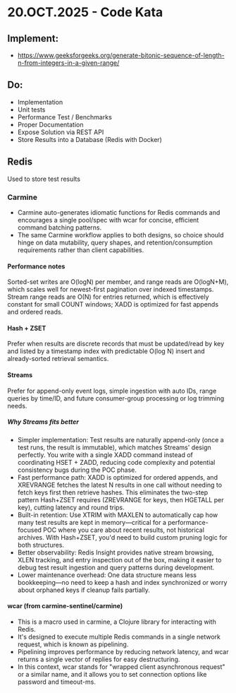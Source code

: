 # 20.OCT.2025 - Code Kata

## Implement:
- https://www.geeksforgeeks.org/generate-bitonic-sequence-of-length-n-from-integers-in-a-given-range/

## Do:
- Implementation
- Unit tests
- Performance Test / Benchmarks
- Proper Documentation
- Expose Solution via REST API
- Store Results into a Database (Redis with Docker)

## Redis
Used to store test results

### Carmine
- Carmine auto-generates idiomatic functions for Redis commands and encourages a single pool/spec with wcar for concise, efficient command batching patterns.
- The same Carmine workflow applies to both designs, so choice should hinge on data mutability, query shapes, and retention/consumption requirements rather than client capabilities.

#### Performance notes
Sorted-set writes are O(logN) per member, and range reads are O(logN+M), which scales well for newest-first pagination over indexed timestamps.
Stream range reads are O(N) for entries returned, which is effectively constant for small COUNT windows; XADD is optimized for fast appends and ordered reads.

#### Hash + ZSET
Prefer when results are discrete records that must be updated/read by key and listed by a timestamp index with predictable O(log N) insert and already-sorted retrieval semantics.

#### Streams
Prefer for append-only event logs, simple ingestion with auto IDs, range queries by time/ID, and future consumer-group processing or log trimming needs.

##### Why Streams fits better
- Simpler implementation: Test results are naturally append-only (once a test runs, the result is immutable), which matches Streams' design perfectly. You write with a single XADD command instead of coordinating HSET + ZADD, reducing code complexity and potential consistency bugs during the POC phase.
- Fast performance path: XADD is optimized for ordered appends, and XREVRANGE fetches the latest N results in one call without needing to fetch keys first then retrieve hashes. This eliminates the two-step pattern Hash+ZSET requires (ZREVRANGE for keys, then HGETALL per key), cutting latency and round trips.
- Built-in retention: Use XTRIM with MAXLEN to automatically cap how many test results are kept in memory—critical for a performance-focused POC where you care about recent results, not historical archives. With Hash+ZSET, you'd need to build custom pruning logic for both structures.
- Better observability: Redis Insight provides native stream browsing, XLEN tracking, and entry inspection out of the box, making it easier to debug test result ingestion and query patterns during development.
- Lower maintenance overhead: One data structure means less bookkeeping—no need to keep a hash and index synchronized or worry about orphaned keys if cleanup fails partially.

#### wcar (from carmine-sentinel/carmine)
- This is a macro used in carmine, a Clojure library for interacting with Redis.
- It's designed to execute multiple Redis commands in a single network request, which is known as pipelining.
- Pipelining improves performance by reducing network latency, and wcar returns a single vector of replies for easy destructuring.
- In this context, wcar stands for "wrapped client asynchronous request" or a similar name, and it allows you to set connection options like password and timeout-ms.
